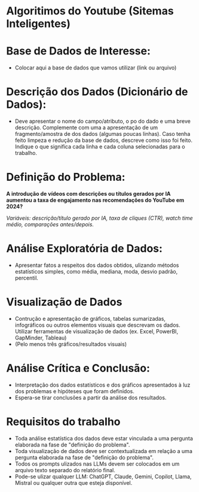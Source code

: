 # Algoritimos do Youtube (Sitemas Inteligentes)

# Base de Dados de Interesse:
* Colocar aqui a base de dados que vamos utilizar (link ou arquivo)

# Descrição dos Dados (Dicionário de Dados): 
* Deve apresentar o nome do campo/atributo, o po do dado e uma
breve descrição. Complemente com uma a apresentação de um fragmento/amostra de dos dados (algumas poucas linhas). Caso tenha feito limpeza e redução da
base de dados, descreve como isso foi feito. Indique o que significa cada linha e cada coluna selecionadas para o trabalho.

# Definição do Problema:

**A introdução de vídeos com descrições ou títulos gerados por IA aumentou a taxa de engajamento nas recomendações do YouTube em 2024?**

*Variáveis: descrição/título gerado por IA, taxa de cliques (CTR), watch time médio, comparações antes/depois.*

# Análise Exploratória de Dados:
* Apresentar fatos a respeitos dos dados obtidos, ulizando métodos estatísticos simples, como média, mediana, moda, desvio padrão, percentil.

# Visualização de Dados
* Contrução e apresentação de gráficos, tabelas sumarizadas, infográficos ou outros elementos visuais que descrevam os dados. Utilizar ferramentas de visualização de dados (ex. Excel, PowerBI, GapMinder, Tableau)
* (Pelo menos três gráficos/resultados visuais)

# Análise Crítica e Conclusão:
* Interpretação dos dados estatísticos e dos gráficos apresentados à luz dos problemas e hipóteses que foram definidos.
* Espera-se tirar conclusões a partir da análise dos resultados.

# Requisitos do trabalho
* Toda análise estatística dos dados deve estar vinculada a uma pergunta elaborada na fase de "definição do problema".
* Toda visualização de dados deve ser contextualizada em relação a uma pergunta elaborada na fase de "definição do problema".
* Todos os prompts ulizados nas LLMs devem ser colocados em um arquivo texto separado do relatório final.
* Pode-se ulizar qualquer LLM: ChatGPT, Claude, Gemini, Copilot, Llama, Mistral ou qualquer outra que esteja disponível.

